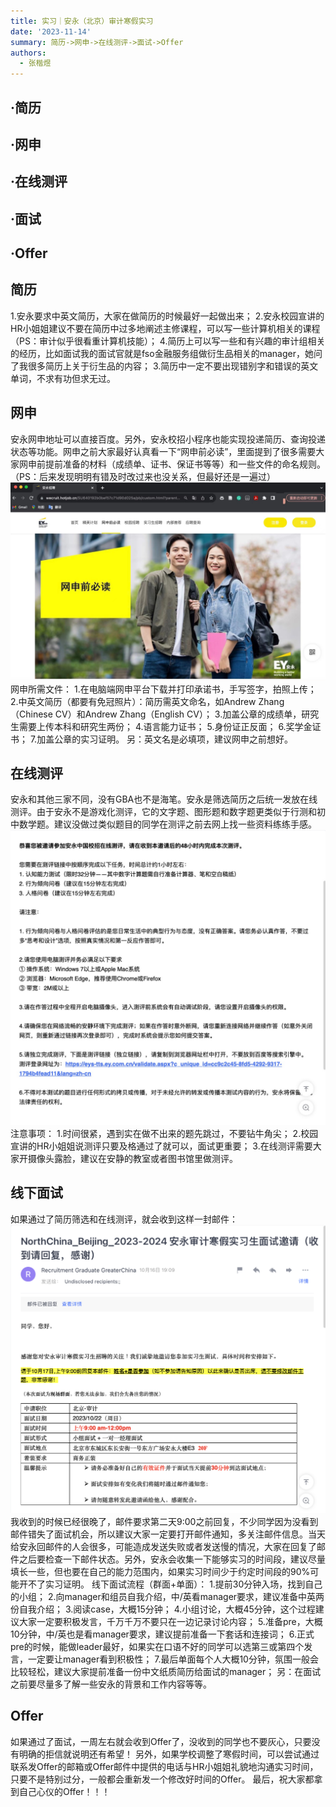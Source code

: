 ```yaml
---
title: 实习｜安永（北京）审计寒假实习
date: '2023-11-14'
summary: 简历->网申->在线测评->面试->Offer
authors: 
  - 张楷煜
---
```



## ·简历
## ·网申
## ·在线测评
## ·面试
## ·Offer

##                              简历
1.安永要求中英文简历，大家在做简历的时候最好一起做出来；
2.安永校园宣讲的HR小姐姐建议不要在简历中过多地阐述主修课程，可以写一些计算机相关的课程（PS：审计似乎很看重计算机技能）；
4.简历上可以写一些和有兴趣的审计组相关的经历，比如面试我的面试官就是fso金融服务组做衍生品相关的manager，她问了我很多简历上关于衍生品的内容；
3.简历中一定不要出现错别字和错误的英文单词，不求有功但求无过。

##                              网申
安永网申地址可以直接百度。另外，安永校招小程序也能实现投递简历、查询投递状态等功能。网申之前大家最好认真看一下“网申前必读”，里面提到了很多需要大家网申前提前准备的材料（成绩单、证书、保证书等等）和一些文件的命名规则。（PS：后来发现明明有错及时改过来也没关系，但最好还是一遍过）
![jpeg](安永网申前必读.jpeg)
 网申所需文件：
1.在电脑端网申平台下载并打印承诺书，手写签字，拍照上传；
2.中英文简历（都要有免冠照片）：简历需英文命名，如Andrew Zhang（Chinese CV）和Andrew Zhang（English CV）；
3.加盖公章的成绩单，研究生需要上传本科和研究生两份；
4.语言能力证书；
5.身份证正反面；
6.奖学金证书；
7.加盖公章的实习证明。
另：英文名是必填项，建议网申之前想好。

##                              在线测评                   
安永和其他三家不同，没有GBA也不是海笔。安永是筛选简历之后统一发放在线测评。由于安永不是游戏化测评，它的文字题、图形题和数字题更类似于行测和初中数学题。建议没做过类似题目的同学在测评之前去网上找一些资料练练手感。
![jpeg](安永在线测评通知.jpeg)
 注意事项：
1.时间很紧，遇到实在做不出来的题先跳过，不要钻牛角尖；
2.校园宣讲的HR小姐姐说测评只要及格通过了就可以，面试更重要；
3.在线测评需要大家开摄像头露脸，建议在安静的教室或者图书馆里做测评。

##                              线下面试
如果通过了简历筛选和在线测评，就会收到这样一封邮件：
![png](安永面试通知.png)
我收到的时候已经很晚了，邮件要求第二天9:00之前回复，不少同学因为没看到邮件错失了面试机会，所以建议大家一定要打开邮件通知，多关注邮件信息。当天给安永回邮件的人会很多，可能造成发送失败或者发送慢的情况，大家在回复了邮件之后要检查一下邮件状态。另外，安永会收集一下能够实习的时间段，建议尽量填长一些，但也要在自己的能力范围内，如果实习时间少于约定时间段的90%可能开不了实习证明。
 线下面试流程（群面+单面）：
1.提前30分钟入场，找到自己的小组；
2.向manager和组员自我介绍，中/英看manager要求，建议准备中英两份自我介绍；
3.阅读case，大概15分钟；
4.小组讨论，大概45分钟，这个过程建议大家一定要积极发言，千万千万不要只在一边记录讨论内容；
5.准备pre，大概10分钟，中/英也是看manager要求，建议提前准备一下套话和连接词；
6.正式pre的时候，能做leader最好，如果实在口语不好的同学可以选第三或第四个发言，一定要让manager看到积极性；
7.最后单面每个人大概10分钟，氛围一般会比较轻松，建议大家提前准备一份中文纸质简历给面试的manager；
另：在面试之前要尽量多了解一些安永的背景和工作内容等等。

##                              Offer
如果通过了面试，一周左右就会收到Offer了，没收到的同学也不要灰心，只要没有明确的拒信就说明还有希望！
另外，如果学校调整了寒假时间，可以尝试通过联系发Offer的邮箱或Offer邮件中提供的电话与HR小姐姐礼貌地沟通实习时间，只要不是特别过分，一般都会重新发一个修改好时间的Offer。
最后，祝大家都拿到自己心仪的Offer！！！
